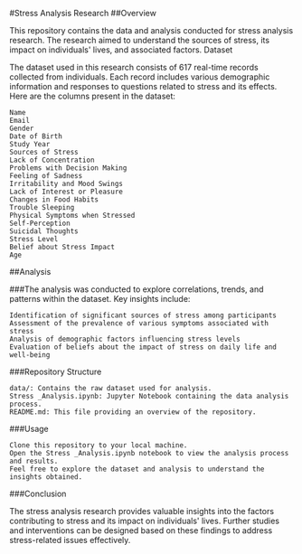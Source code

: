 #Stress Analysis Research
##Overview

This repository contains the data and analysis conducted for stress analysis research. The research aimed to understand the sources of stress, its impact on individuals' lives, and associated factors.
Dataset

The dataset used in this research consists of 617 real-time records collected from individuals. Each record includes various demographic information and responses to questions related to stress and its effects. Here are the columns present in the dataset:

    Name
    Email
    Gender
    Date of Birth
    Study Year
    Sources of Stress
    Lack of Concentration
    Problems with Decision Making
    Feeling of Sadness
    Irritability and Mood Swings
    Lack of Interest or Pleasure
    Changes in Food Habits
    Trouble Sleeping
    Physical Symptoms when Stressed
    Self-Perception
    Suicidal Thoughts
    Stress Level
    Belief about Stress Impact
    Age

##Analysis

###The analysis was conducted to explore correlations, trends, and patterns within the dataset. Key insights include:

    Identification of significant sources of stress among participants
    Assessment of the prevalence of various symptoms associated with stress
    Analysis of demographic factors influencing stress levels
    Evaluation of beliefs about the impact of stress on daily life and well-being

###Repository Structure

    data/: Contains the raw dataset used for analysis.
    Stress _Analysis.ipynb: Jupyter Notebook containing the data analysis process.
    README.md: This file providing an overview of the repository.
 
###Usage

    Clone this repository to your local machine.
    Open the Stress _Analysis.ipynb notebook to view the analysis process and results.
    Feel free to explore the dataset and analysis to understand the insights obtained.

###Conclusion

The stress analysis research provides valuable insights into the factors contributing to stress and its impact on individuals' lives. Further studies and interventions can be designed based on these findings to address stress-related issues effectively.
